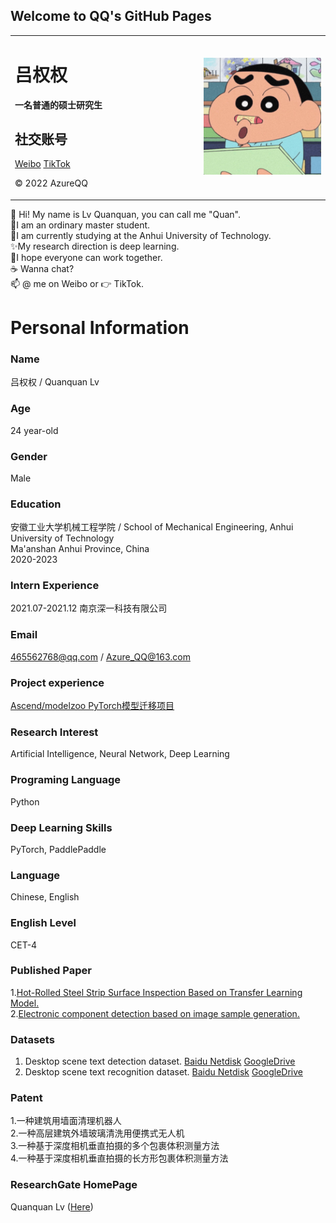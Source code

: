 ## Welcome to QQ's GitHub Pages

<table border="0">
  <tr>
    <td width="60%">
      <h1>吕权权</h1>
      <p><b>一名普通的硕士研究生</b></p>
      <h2>社交账号</h2>
      <a href="https://weibo.com/u/7420973012">Weibo</a>
      <a href="https://www.douyin.com/user/MS4wLjABAAAAJLxaKWW1kSItPwt3pZ1kCMDUPkZrn_U3lZ9PpU5JdL0">TikTok</a>
      <p>© 2022 AzureQQ</p>
    </td>
    <td width="40%">
      <img src="/lqq.jpg" width="100%">
    </td>
  </tr>
</table>


👋 Hi! My name is Lv Quanquan, you can call me "Quan".   
👀I am an ordinary master student.   
💞️I am currently studying at the Anhui University of Technology.   
✨My research direction is deep learning.  
🌱I hope everyone can work together.  
☕ Wanna chat?   
📫 @ me on Weibo or 👉 TikTok.  

# Personal Information

### Name
吕权权 / Quanquan Lv

### Age
24 year-old

### Gender
Male

### Education
安徽工业大学机械工程学院 / School of Mechanical Engineering, Anhui University of Technology  
Ma'anshan Anhui Province, China  
2020-2023

### Intern Experience
2021.07-2021.12 南京深一科技有限公司

### Email
465562768@qq.com / Azure_QQ@163.com

### Project experience
[Ascend/modelzoo PyTorch模型迁移项目](https://gitee.com/ascend/modelzoo/pulls/4799)

### Research Interest
Artificial Intelligence, Neural Network, Deep Learning

### Programing Language
Python

### Deep Learning Skills
PyTorch, PaddlePaddle

### Language
Chinese, English

### English Level
CET-4

### Published Paper
1.[Hot-Rolled Steel Strip Surface Inspection Based on Transfer Learning Model.](https://www.hindawi.com/journals/js/2021/6637252/)  
2.[Electronic component detection based on image sample generation.](https://www.emerald.com/insight/content/doi/10.1108/SSMT-08-2020-0036/full/html)

### Datasets
1. Desktop scene text detection dataset. [Baidu Netdisk](https://pan.baidu.com/s/1FjSB43GGQuSt8vUcmYISkg?pwd=lvqq) [GoogleDrive](https://drive.google.com/drive/folders/19yZ9CutST5FBbhmMk3lXG_7bLvh1XXR1?usp=sharing)
2. Desktop scene text recognition dataset. [Baidu Netdisk](https://pan.baidu.com/s/1lzHfaZRCcxX1tLYjGr2P_Q?pwd=lvqq) [GoogleDrive](https://drive.google.com/drive/folders/1CCUa22kobnC8Le4p4sjgqbZaXL31Lcpv?usp=sharing)

### Patent 
1.一种建筑用墙面清理机器人  
2.一种高层建筑外墙玻璃清洗用便携式无人机  
3.一种基于深度相机垂直拍摄的多个包裹体积测量方法  
4.一种基于深度相机垂直拍摄的长方形包裹体积测量方法  

### ResearchGate HomePage
Quanquan Lv ([Here](https://www.researchgate.net/profile/Quanquan-Lv-2))


